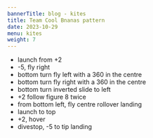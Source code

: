 ```yaml
---
bannerTitle: blog - kites
title: Team Cool Bnanas pattern
date: 2023-10-29
menu: kites
weight: 7
---
```


- launch from +2
- -5, fly right
- bottom turn fly left with a 360 in the centre
- bottom turn fly right with a 360 in the centre
- bottom turn inverted slide to left
- +2 follow figure 8 twice
- from bottom left, fly centre rollover landing
- launch to top
- +2, hover
- divestop, -5 to tip landing
